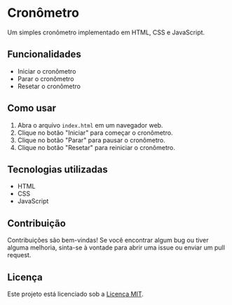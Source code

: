 # Cronômetro

Um simples cronômetro implementado em HTML, CSS e JavaScript.

## Funcionalidades

- Iniciar o cronômetro
- Parar o cronômetro
- Resetar o cronômetro

## Como usar

1. Abra o arquivo `index.html` em um navegador web.
2. Clique no botão "Iniciar" para começar o cronômetro.
3. Clique no botão "Parar" para pausar o cronômetro.
4. Clique no botão "Resetar" para reiniciar o cronômetro.

## Tecnologias utilizadas

- HTML
- CSS
- JavaScript

## Contribuição

Contribuições são bem-vindas! Se você encontrar algum bug ou tiver alguma melhoria, sinta-se à vontade para abrir uma issue ou enviar um pull request.

## Licença

Este projeto está licenciado sob a [Licença MIT](LICENSE).

